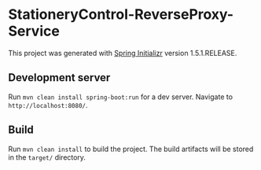 # StationeryControl-ReverseProxy-Service

This project was generated with [Spring Initializr](https://start.spring.io/) version 1.5.1.RELEASE.

## Development server

Run `mvn clean install spring-boot:run` for a dev server. Navigate to `http://localhost:8080/`.

## Build

Run `mvn clean install` to build the project. The build artifacts will be stored in the `target/` directory.
